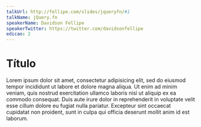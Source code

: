 ```yaml
---
talkUrl: http://fellipe.com/slides/jqueryfn/#1
talkName: jQuery.fn
speakerName: Davidson Fellipe
speakerTwitter: https://twitter.com/davidsonfellipe
edicao: 2
---
```


# Título

Lorem ipsum dolor sit amet, consectetur adipisicing elit, sed do eiusmod tempor incididunt ut labore et dolore magna aliqua. Ut enim ad minim veniam,
quis nostrud exercitation ullamco laboris nisi ut aliquip ex ea commodo
consequat. Duis aute irure dolor in reprehenderit in voluptate velit esse
cillum dolore eu fugiat nulla pariatur. Excepteur sint occaecat cupidatat non
proident, sunt in culpa qui officia deserunt mollit anim id est laborum.